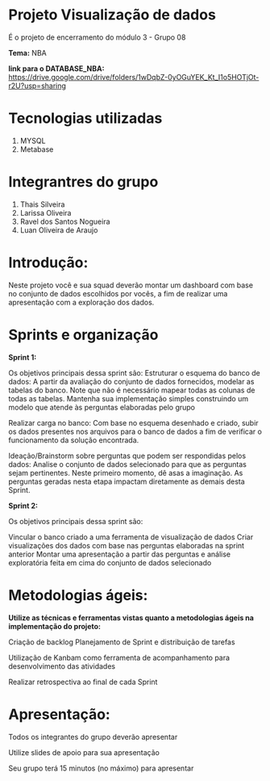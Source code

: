 # Projeto Visualização de dados

É o projeto de encerramento do módulo 3 - Grupo 08 

**Tema:** NBA 

**link para o DATABASE_NBA:** https://drive.google.com/drive/folders/1wDqbZ-0yOGuYEK_Kt_I1o5HOTjOt-r2U?usp=sharing


# Tecnologias utilizadas

1. MYSQL
2. Metabase


# Integrantres do grupo

1. Thais Silveira
3. Larissa Oliveira
4. Ravel dos Santos Nogueira
5. Luan Oliveira de Araujo

# Introdução:

Neste projeto você e sua squad deverão montar um dashboard com base no conjunto de dados escolhidos
por vocês, a fim de realizar uma apresentação com a exploração dos dados.

# Sprints e organização

**Sprint 1:**

Os objetivos principais dessa sprint são:
Estruturar o esquema do banco de dados: A partir da avaliação do conjunto de dados fornecidos,
modelar as tabelas do banco. Note que não é necessário mapear todas as colunas de todas as
tabelas. Mantenha sua implementação simples construindo um modelo que atende às perguntas
elaboradas pelo grupo

Realizar carga no banco: Com base no esquema desenhado e criado, subir os dados presentes nos
arquivos para o banco de dados a fim de verificar o funcionamento da solução encontrada.

Ideação/Brainstorm sobre perguntas que podem ser respondidas pelos dados: Analise o conjunto de
dados selecionado para que as perguntas sejam pertinentes. Neste primeiro momento, dê asas a
imaginação. As perguntas geradas nesta etapa impactam diretamente as demais desta Sprint.

**Sprint 2:**

Os objetivos principais dessa sprint são:

Vincular o banco criado a uma ferramenta de visualização de dados
Criar visualizações dos dados com base nas perguntas elaboradas na sprint anterior
Montar uma apresentação a partir das perguntas e análise exploratória feita em cima do conjunto de
dados selecionado



# Metodologias ágeis:
**Utilize as técnicas e ferramentas vistas quanto a metodologias ágeis na implementação do projeto:**

Criação de backlog
Planejamento de Sprint e distribuição de tarefas

Utilização de Kanbam como ferramenta de acompanhamento para desenvolvimento das atividades

Realizar retrospectiva ao final de cada Sprint


# Apresentação:
Todos os integrantes do grupo deverão apresentar

Utilize slides de apoio para sua apresentação

Seu grupo terá 15 minutos (no máximo) para apresentar
